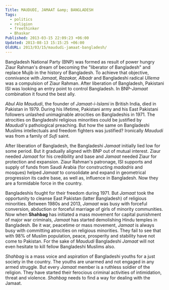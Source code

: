 ```yaml
---
Title: MAUDUDI, JAMAAT &amp; BANGLADESH
Tags:
  - politics
  - religion
  - freethinker
  - Bhaskar
Published: 2013-03-15 22:09:23 +06:00
Updated: 2013-08-13 15:15:25 +06:00
OldURL: 2013/03/15/maududi-jamaat-bangladesh/
---
```


Bangladesh National Party (BNP) was formed as result of power hungry Ziaur Rahman's dream of becoming the "liberator of Bangladesh" and replace Mujib in the history of Bangladesh. To achieve that objective, connivance with <em>Jamaat, Razakar, Albadr</em> and Bangladeshi radical <em>Ullema</em> was a compulsion of Ziaur Rahman. After liberation of Bangladesh, Pakistani ISI was looking an entry point to control Bangladesh. In BNP-<em>Jamaat</em> combination it found the best ally.

<em>Abul Ala Maududi</em>, the founder of <em>Jamaat-i-Islami</em> in British India, died in Pakistan in 1979. During his lifetime, Pakistani army and his East Pakistani followers unlashed unimaginable atrocities on Bangladeshis in 1971. The atrocities on Bangladeshi religious minorities could be justified by <em>Maududi's </em>pathological preaching. But how the same on Bangladeshi Muslims intellectuals and freedom fighters was justified? Ironically <em>Maududi</em> was from a family of <em>Sufi </em>saint.

After liberation of Bangladesh, the Bangladeshi <em>Jamaat</em> initially lied low for some period. But it gradually aligned with BNP out of mutual interest. Ziaur needed <em>Jamaat </em>for his credibility and base and <em>Jamaat</em> needed Ziaur for protection and expansion. Ziaur Rahman's patronage, ISI supports and supply of funds from Saudi Arabia (for constructing <em>madadris </em>and mosques) helped <em>Jamaat </em>to consolidate and expand in geometrical progression its cadre base, as well as, influence in Bangladesh. Now they are a formidable force in the country.

Bangladeshis fought for their freedom during 1971. But <em>Jamaat</em> took the opportunity to cleanse East Pakistan (latter Bangladesh) of religious minorities. Between 1980s and 2013, <em>Jamaat</em> was busy with forceful conversion, abduction or forceful marriage of girls of minority communities. Now when <strong>Shahbag</strong> has initiated a mass movement for capital punishment of major war criminals, <em>Jamaat</em> has started demolishing Hindu temples in Bangladesh.  Be it war, peacetime or mass movement, <em>Jamaat</em> is always busy with committing atrocities on religious minorities. They fail to see that with 98% of Muslim population, peace, prosperity and stability have not come to Pakistan. For the sake of <em>Maududi</em> Bangladeshi <em>Jamaat</em> will not even hesitate to kill fellow Bangladeshi Muslims also.

<em>Shahbag</em> is a mass voice and aspiration of Bangladeshi youths for a just society in the country. The youths are unarmed and not engaged in any armed struggle. But every <em>Jamaat</em> member is a ruthless soldier of the religion. They have started their ferocious criminal activities of intimidation, threat and violence. <em>Shahbag</em> needs to find a way for dealing with the Jamaat. 

